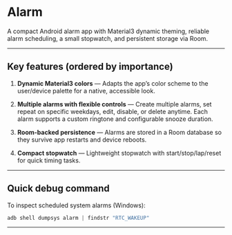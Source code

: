 # Alarm

A compact Android alarm app with Material3 dynamic theming, reliable alarm scheduling, a small stopwatch, and persistent storage via Room.

---

## Key features (ordered by importance)

1. **Dynamic Material3 colors** — Adapts the app’s color scheme to the user/device palette for a native, accessible look.

2. **Multiple alarms with flexible controls** — Create multiple alarms, set repeat on specific weekdays, edit, disable, or delete anytime. Each alarm supports a custom ringtone and configurable snooze duration.

3. **Room-backed persistence** — Alarms are stored in a Room database so they survive app restarts and device reboots.

4. **Compact stopwatch** — Lightweight stopwatch with start/stop/lap/reset for quick timing tasks.

---

## Quick debug command

To inspect scheduled system alarms (Windows):

```powershell
adb shell dumpsys alarm | findstr "RTC_WAKEUP"
```

---